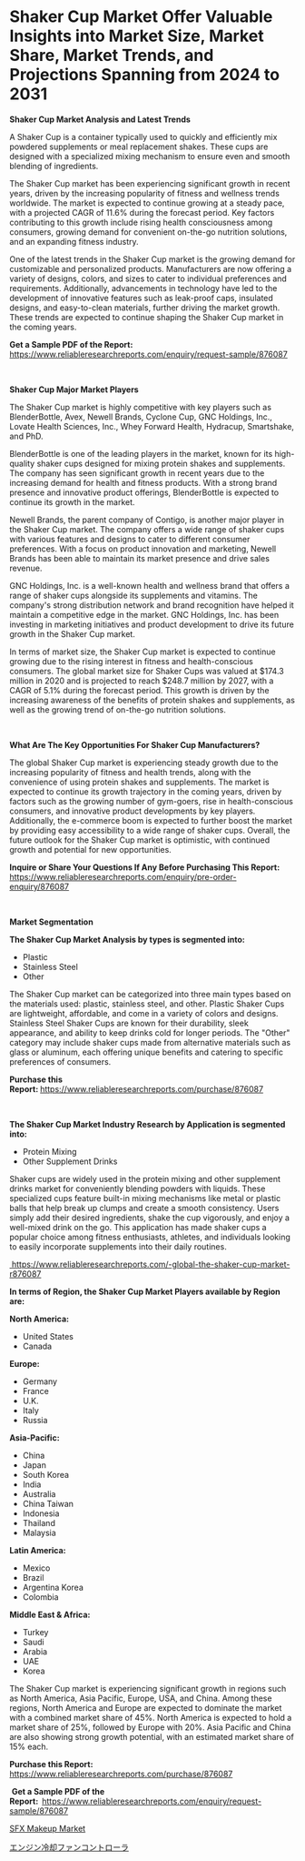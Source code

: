 <p><h1>Shaker Cup Market Offer Valuable Insights into Market Size, Market Share, Market Trends, and Projections Spanning from 2024 to 2031</h1></p><p><strong>Shaker Cup Market Analysis and Latest Trends</strong></p>
<p><p>A Shaker Cup is a container typically used to quickly and efficiently mix powdered supplements or meal replacement shakes. These cups are designed with a specialized mixing mechanism to ensure even and smooth blending of ingredients.</p><p>The Shaker Cup market has been experiencing significant growth in recent years, driven by the increasing popularity of fitness and wellness trends worldwide. The market is expected to continue growing at a steady pace, with a projected CAGR of 11.6% during the forecast period. Key factors contributing to this growth include rising health consciousness among consumers, growing demand for convenient on-the-go nutrition solutions, and an expanding fitness industry.</p><p>One of the latest trends in the Shaker Cup market is the growing demand for customizable and personalized products. Manufacturers are now offering a variety of designs, colors, and sizes to cater to individual preferences and requirements. Additionally, advancements in technology have led to the development of innovative features such as leak-proof caps, insulated designs, and easy-to-clean materials, further driving the market growth. These trends are expected to continue shaping the Shaker Cup market in the coming years.</p></p>
<p><strong>Get a Sample PDF of the Report:&nbsp;</strong> <a href="https://www.reliableresearchreports.com/enquiry/request-sample/876087">https://www.reliableresearchreports.com/enquiry/request-sample/876087</a></p>
<p>&nbsp;</p>
<p><strong>Shaker Cup Major Market Players</strong></p>
<p><p>The Shaker Cup market is highly competitive with key players such as BlenderBottle, Avex, Newell Brands, Cyclone Cup, GNC Holdings, Inc., Lovate Health Sciences, Inc., Whey Forward Health, Hydracup, Smartshake, and PhD. </p><p>BlenderBottle is one of the leading players in the market, known for its high-quality shaker cups designed for mixing protein shakes and supplements. The company has seen significant growth in recent years due to the increasing demand for health and fitness products. With a strong brand presence and innovative product offerings, BlenderBottle is expected to continue its growth in the market.</p><p>Newell Brands, the parent company of Contigo, is another major player in the Shaker Cup market. The company offers a wide range of shaker cups with various features and designs to cater to different consumer preferences. With a focus on product innovation and marketing, Newell Brands has been able to maintain its market presence and drive sales revenue.</p><p>GNC Holdings, Inc. is a well-known health and wellness brand that offers a range of shaker cups alongside its supplements and vitamins. The company's strong distribution network and brand recognition have helped it maintain a competitive edge in the market. GNC Holdings, Inc. has been investing in marketing initiatives and product development to drive its future growth in the Shaker Cup market.</p><p>In terms of market size, the Shaker Cup market is expected to continue growing due to the rising interest in fitness and health-conscious consumers. The global market size for Shaker Cups was valued at $174.3 million in 2020 and is projected to reach $248.7 million by 2027, with a CAGR of 5.1% during the forecast period. This growth is driven by the increasing awareness of the benefits of protein shakes and supplements, as well as the growing trend of on-the-go nutrition solutions.</p></p>
<p>&nbsp;</p>
<p><strong>What Are The Key Opportunities For Shaker Cup Manufacturers?</strong></p>
<p><p>The global Shaker Cup market is experiencing steady growth due to the increasing popularity of fitness and health trends, along with the convenience of using protein shakes and supplements. The market is expected to continue its growth trajectory in the coming years, driven by factors such as the growing number of gym-goers, rise in health-conscious consumers, and innovative product developments by key players. Additionally, the e-commerce boom is expected to further boost the market by providing easy accessibility to a wide range of shaker cups. Overall, the future outlook for the Shaker Cup market is optimistic, with continued growth and potential for new opportunities.</p></p>
<p><strong>Inquire or Share Your Questions If Any Before Purchasing This Report:</strong> <a href="https://www.reliableresearchreports.com/enquiry/pre-order-enquiry/876087">https://www.reliableresearchreports.com/enquiry/pre-order-enquiry/876087</a></p>
<p>&nbsp;</p>
<p><strong>Market Segmentation</strong></p>
<p><strong>The Shaker Cup Market Analysis by types is segmented into:</strong></p>
<p><ul><li>Plastic</li><li>Stainless Steel</li><li>Other</li></ul></p>
<p><p>The Shaker Cup market can be categorized into three main types based on the materials used: plastic, stainless steel, and other. Plastic Shaker Cups are lightweight, affordable, and come in a variety of colors and designs. Stainless Steel Shaker Cups are known for their durability, sleek appearance, and ability to keep drinks cold for longer periods. The "Other" category may include shaker cups made from alternative materials such as glass or aluminum, each offering unique benefits and catering to specific preferences of consumers.</p></p>
<p><strong>Purchase this Report:&nbsp;</strong><a href="https://www.reliableresearchreports.com/purchase/876087">https://www.reliableresearchreports.com/purchase/876087</a></p>
<p>&nbsp;</p>
<p><strong>The Shaker Cup Market Industry Research by Application is segmented into:</strong></p>
<p><ul><li>Protein Mixing</li><li>Other Supplement Drinks</li></ul></p>
<p><p>Shaker cups are widely used in the protein mixing and other supplement drinks market for conveniently blending powders with liquids. These specialized cups feature built-in mixing mechanisms like metal or plastic balls that help break up clumps and create a smooth consistency. Users simply add their desired ingredients, shake the cup vigorously, and enjoy a well-mixed drink on the go. This application has made shaker cups a popular choice among fitness enthusiasts, athletes, and individuals looking to easily incorporate supplements into their daily routines.</p></p>
<p><a href="https://www.reliableresearchreports.com/-global-the-shaker-cup-market-r876087">&nbsp;https://www.reliableresearchreports.com/-global-the-shaker-cup-market-r876087</a></p>
<p><strong>In terms of Region, the Shaker Cup Market Players available by Region are:</strong></p>
<p>
    <p> <strong> North America: </strong>
        <ul>
            <li>United States</li>
            <li>Canada</li>
        </ul>
        </p> 
    <p> <strong> Europe: </strong>
        <ul>
            <li>Germany</li>
            <li>France</li>
            <li>U.K.</li>
            <li>Italy</li>
            <li>Russia</li>
        </ul>
        </p> 
    <p> <strong> Asia-Pacific: </strong>
        <ul>
            <li>China</li>
            <li>Japan</li>
            <li>South Korea</li>
            <li>India</li>
            <li>Australia</li>
            <li>China Taiwan</li>
            <li>Indonesia</li>
            <li>Thailand</li>
            <li>Malaysia</li>
        </ul>
        </p> 
    <p> <strong> Latin America: </strong>
        <ul>
            <li>Mexico</li>
            <li>Brazil</li>
            <li>Argentina Korea</li>
            <li>Colombia</li>
        </ul>
        </p> 
    <p> <strong> Middle East & Africa: </strong>
        <ul>
            <li>Turkey</li>
            <li>Saudi</li>
            <li>Arabia</li>
            <li>UAE</li>
            <li>Korea</li>
        </ul>
    </p>
    </p>
<p><p>The Shaker Cup market is experiencing significant growth in regions such as North America, Asia Pacific, Europe, USA, and China. Among these regions, North America and Europe are expected to dominate the market with a combined market share of 45%. North America is expected to hold a market share of 25%, followed by Europe with 20%. Asia Pacific and China are also showing strong growth potential, with an estimated market share of 15% each.</p></p>
<p><strong>Purchase this Report: </strong><a href="https://www.reliableresearchreports.com/purchase/876087">https://www.reliableresearchreports.com/purchase/876087</a></p>
<p>&nbsp;<strong>Get a Sample PDF of the Report:&nbsp;&nbsp;</strong><a href="https://www.reliableresearchreports.com/enquiry/request-sample/876087">https://www.reliableresearchreports.com/enquiry/request-sample/876087</a></p>
<p><strong></strong></p>
<p><p><a href="https://github.com/ElmoRunolfsson2023/Market-Research-Report-List-1/blob/main/sfx-makeup-market.md">SFX Makeup Market</a></p><p><a href="https://github.com/BrionnaBoyle/Market-Research-Report-List-1/blob/main/418589484854.md">エンジン冷却ファンコントローラ</a></p></p>